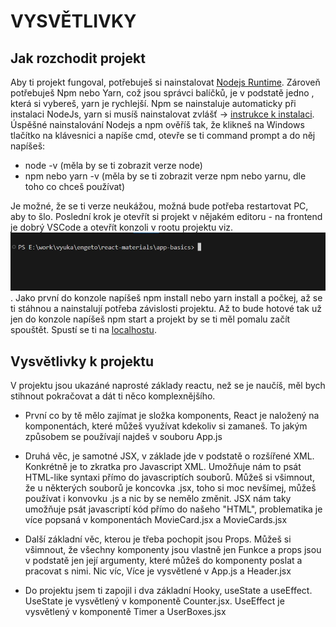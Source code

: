 # VYSVĚTLIVKY

## Jak rozchodit projekt

Aby ti projekt fungoval, potřebuješ si nainstalovat [Nodejs Runtime](https://nodejs.org/en).
Zároveň potřebuješ Npm nebo Yarn, což jsou správci balíčků, je v podstatě jedno , která si vybereš, yarn je rychlejší.
Npm se nainstaluje automaticky při instalaci NodeJs, yarn si musíš nainstalovat zvlášť -> [instrukce k instalaci](https://classic.yarnpkg.com/lang/en/docs/install/#windows-stable).
Úspěšné nainstalování Nodejs a npm ověříš tak, že klikneš na Windows tlačítko na klávesnici a napíše cmd, otevře se ti command prompt a do něj napíšeš:

- node -v (měla by se ti zobrazit verze node)
- npm nebo yarn -v (měla by se ti zobrazit verze npm nebo yarnu, dle toho co chceš používat)

Je možné, že se ti verze neukážou, možná bude potřeba restartovat PC, aby to šlo.
Poslední krok je otevřít si projekt v nějakém editoru - na frontend je dobrý VSCode a otevřít konzoli v rootu projektu viz. ![obrázek](./images/console-example.jpg).
Jako první do konzole napíšeš npm install nebo yarn install a počkej, až se ti stáhnou a nainstalují potřeba závislosti projektu.
Až to bude hotové tak už jen do konzole napíšeš npm start a projekt by se ti měl pomalu začít spouštět. Spustí se ti na [localhostu](http://localhost:3000/).

## Vysvětlivky k projektu

V projektu jsou ukazáné naprosté základy reactu, než se je naučíš, měl bych stihnout pokračovat a dát ti něco komplexnějšího.

- První co by tě mělo zajímat je složka komponents, React je naložený na komponentách, které můžeš využívat kdekoliv si zamaneš. To jakým způsobem se používají najdeš v souboru App.js

- Druhá věc, je samotné JSX, v základe jde v podstatě o rozšířené XML. Konkrétně je to zkratka pro Javascript XML. Umožňuje nám to psát HTML-like syntaxi přímo do javascriptích souborů. Můžeš si všimnout, že u některých souborů je koncovka .jsx, toho si moc nevšímej, můžeš používat i konvovku .js a nic by se nemělo změnit. JSX nám taky umožňuje psát javascriptí kód přímo do našeho "HTML", problematika je více popsaná v komponentách MovieCard.jsx a MovieCards.jsx

- Další základní věc, kterou je třeba pochopit jsou Props. Můžeš si všimnout, že všechny komponenty jsou vlastně jen Funkce a props jsou v podstatě jen její argumenty, které můžeš do komponenty poslat a pracovat s nimi. Nic víc, Více je vysvětlené v App.js a Header.jsx

- Do projektu jsem ti zapojil i dva základní Hooky, useState a useEffect. UseState je vysvětlený v komponentě Counter.jsx. UseEffect je vysvětlený v komponentě Timer a UserBoxes.jsx
